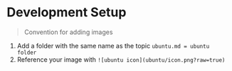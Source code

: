 # Development Setup

> Convention for adding images
1. Add a folder with the same name as the topic
`ubuntu.md = ubuntu folder`
2. Reference your image with `![ubuntu icon](ubuntu/icon.png?raw=true)`

